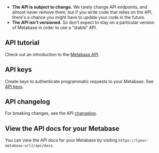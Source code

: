 - **The API is subject to change.** We rarely change API endpoints, and almost never remove them, but if you write code that relies on the API, there's a chance you might have to update your code in the future.
- **The API isn't versioned.** So don’t expect to stay on a particular version of Metabase in order to use a “stable” API.

## API tutorial

Check out an introduction to the [Metabase API](https://www.metabase.com/learn/administration/metabase-api.html).

## API keys

Create keys to authenticate programmatic requests to your Metabase. See [API keys](./people-and-groups/api-keys).

## API changelog

For breaking changes, see the API [changelog](./developers-guide/api-changelog).

## View the API docs for your Metabase

You can view the API docs for your Metabase by visiting `https://[your-metabase-url]/api/docs`.
